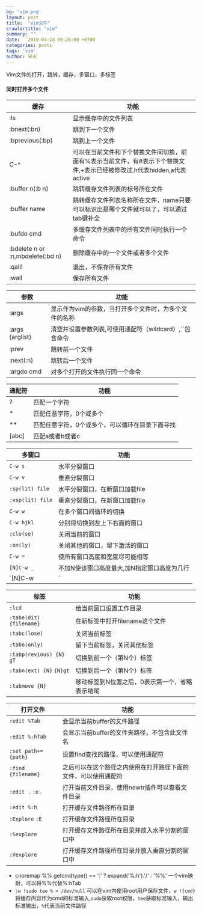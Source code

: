 ```yaml
---
bg: 'vim.png'
layout: post
title:  "vim文件"
crawlertitle: "vim"
summary: ""
date:   2019-04-23 09:26:00 +0700
categories: posts
tags: 'vim'
author: 宋天
---
```


Vim文件的打开，跳转，缓存，多窗口，多标签

#### 同时打开多个文件

| 缓存                             | 功能                                                                                                                   |
| -------------------------------- | ---------------------------------------------------------------------------------------------------------------------- |
| :ls                              | 显示缓存中的文件列表                                                                                                   |
| :bnext(:bn)                      | 跳到下一个文件                                                                                                         |
| :bprevious(:bp)                  | 跳到上一个文件                                                                                                         |
| C-^                              | 可以在当前文件和下个替换文件间切换，前面有%表示当前文件，有#表示下个替换文件,+表示已经被修改过,h代表hidden,a代表active |
| :buffer n(:b n)                  | 跳转缓存文件列表的标号所在文件                                                                                         |
| :buffer name                     | 跳转缓存文件列表名称所在文件，name只要可以标识出是哪个文件就可以了，可以通过tab键补全                                  |
| :bufdo cmd                       | 多缓存文件列表中的所有文件同时执行一个命令                                                                             |
| :bdelete n or :n,mbdelete(:bd n) | 删除缓存中的一个文件或者多个文件                                                                                       |
| :qall!                           | 退出，不保存所有文件                                                                                                   |
| :wall                            | 保存所有文件                                                                                                           |


| 参数            | 功能                                                   |
| --------------- | ------------------------------------------------------ |
| :args           | 显示作为vim的参数，当打开多个文件时，为多个文件的名称  |
| :args {arglist} | 清空并设置参数列表,可使用通配符（wildcard）,``包含命令 |
| :prev           | 跳转前一个文件                                         |
| :next(:n)       | 跳转后一个文件                                         |
| :argdo cmd      | 对多个打开的文件执行同一个命令                         |

| 通配符 | 功能                                            |
| ------ | ----------------------------------------------- |
| ?      | 匹配一个字符                                    |
| *      | 匹配任意字符，0个或多个                         |
| **     | 匹配任意字符，0个或多个，可以循环在目录下面寻找 |
| [abc]  | 匹配a或者b或者c                                 |

| 多窗口           | 功能                                        |
| ---------------- | ------------------------------------------- |
| `C-w s`          | 水平分裂窗口                                |
| `C-w v`          | 垂直分裂窗口                                |
| `:sp(lit) file`  | 水平分裂窗口，在新窗口加载file              |
| `:vsp(lit) file` | 垂直分裂窗口，在新窗口加载file              |
| `C-w w`          | 在多个窗口间循环的切换                      |
| `C-w hjkl`       | 分别将切换到左上下右面的窗口                |
| `:clo(se)`       | 关闭当前的窗口                              |
| `:on(ly)`        | 关闭其他的窗口，留下激活的窗口              |
| `C-w =`          | 使所有窗口高度和宽度尽可能相等              |
| `[N]C-w _`       | 不加N使该窗口高度最大,加N指定窗口高度为几行 |
| `[N]C-w |`       | 不加N使该窗口宽度最大,加N指定窗口宽度为几行 |

| 标签                      | 功能                                           |
| ------------------------- | ---------------------------------------------- |
| `:lcd`                    | 给当前窗口设置工作目录                         |
| `:tabe(dit) {filename}`   | 在新标签中打开filename这个文件                 |
| `:tabc(lose)`             | 关闭当前标签                                   |
| `:tabo(only)`             | 留下当前标签，关闭其他标签                     |
| `:tabp(revious) {N}` `gT` | 切换到前一个（第N个）标签                      |
| `:tabn(ext) {N}` `{N}gt`  | 切换到后一个（第N个）标签                      |
| `:tabmove {N}`            | 移动标签到N位置之后，0表示第一个，省略表示结尾 |

| 打开文件             | 功能                                                           |
| -------------------- | -------------------------------------------------------------- |
| `:edit %Tab`         | 会显示当前buffer的文件路径                                     |
| `:edit %:hTab`       | 会显示当前buffer的文件夹路径，不包含此文件名                   |
| `:set path+={path} ` | 设置find查找的路径，可以使用通配符                             |
| `:find {filename}`   | 之后可以在这个路径之内使用在打开路径下面的文件，可以使用通配符 |
| `:edit .` `:e.`      | 打开当前文件目录，使用newtr插件可以查看文件目录                |
| `:edit %:h`          | 打开缓存文件路径所在目录                                       |
| `:Explore` `:E`      | 打开缓存文件路径所在目录                                       |
| `:Sexplore`          | 打开缓存文件路径所在目录并放入水平分割的窗口中                 |
| `:Vexplore`          | 打开缓存文件路径所在目录并放入垂直分割的窗口中                 |

- cnoremap <expr> %% getcmdtype() == ':' ? expand('%:h').'/' : '%%'  一个vim映射，可以将%%代替%:hTab
- `:w !sudo tee % > /dev/null`  可以在vim内使用root用户保存文件，`w !{cmd}`  将缓存内容作为cmd的标准输入,`sudo`获取root权限，`tee`获取标准输入，输出标准输出，`%`代表当前文件路径 